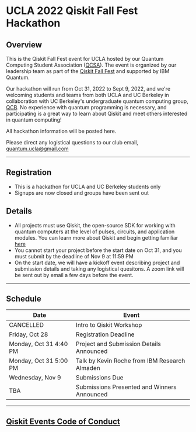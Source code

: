 # UCLA 2022 Qiskit Fall Fest Hackathon
## Overview
This is the Qiskit Fall Fest event for UCLA hosted by our Quantum Computing Student Association ([QCSA](https://qcsa.cqse.ucla.edu/)). The event is organized by our leadership team as part of the [Qiskit Fall Fest](https://medium.com/qiskit/introducing-the-qiskit-fall-fest-feb8456b557) and supported by IBM Quantum.

Our hackathon will run from Oct 31, 2022 to Sept 9, 2022, and we're welcoming students and teams from both UCLA and UC Berkeley in collaboration with UC Berkeley's undergraduate quantum computing group, [QCB](https://qcb.berkeley.edu/). No experience with quantum programming is necessary, and participating is a great way to learn about Qiskit and meet others interested in quantum computing!

All hackathon information will be posted here.

Please direct any logistical questions to our club email, quantum.ucla@gmail.com

--------------------------------
## Registration
- This is a hackathon for UCLA and UC Berkeley students only
- Signups are now closed and groups have been sent out

## Details
- All projects must use Qiskit, the open-source SDK for working with quantum computers at the level of pulses, circuits, and application modules. You can learn more about Qiskit and begin getting familiar [here](https://qiskit.org/learn/)
- You cannot start your project before the start date on Oct 31, and you must submit by the deadline of Nov 9 at 11:59 PM
- On the start date, we will have a kickoff event describing project and submission details and taking any logistical quesitons. A zoom link will be sent out by email a few days before the event.

--------------------------------
## Schedule
| Date | Event |
| --- | --- |
| CANCELLED | Intro to Qiskit Workshop |
| Friday, Oct 28 | Registration Deadline |
| Monday, Oct 31 4:40 PM | Project and Submission Details Announced |
| Monday, Oct 31 5:00 PM | Talk by Kevin Roche from IBM Research Almaden |
| Wednesday, Nov 9 | Submissions Due |
| TBA | Submissions Presented and Winners Announced |

--------------------------------
## [Qiskit Events Code of Conduct](https://github.com/Qiskit/qiskit/blob/master/CODE_OF_CONDUCT.md)
